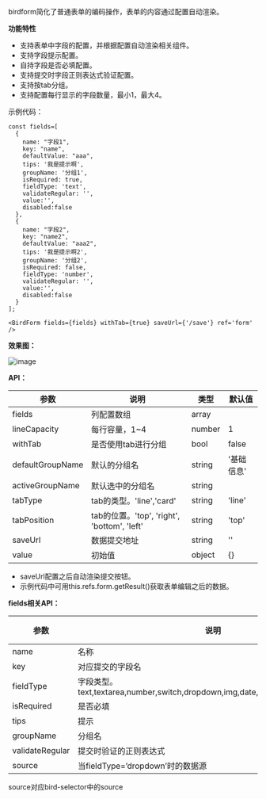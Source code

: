 birdform简化了普通表单的编码操作，表单的内容通过配置自动渲染。

**功能特性**
- 支持表单中字段的配置，并根据配置自动渲染相关组件。
- 支持字段提示配置。
- 自持字段是否必填配置。
- 支持提交时字段正则表达式验证配置。
- 支持按tab分组。
- 支持配置每行显示的字段数量，最小1，最大4。

示例代码：

```
const fields=[
  {
    name: "字段1",
    key: "name",
    defaultValue: "aaa",
    tips: '我是提示啊',
    groupName: '分组1',
    isRequired: true,
    fieldType: 'text',
    validateRegular: '',
    value:'',
    disabled:false
  },
  {
    name: "字段2",
    key: "name2",
    defaultValue: "aaa2",
    tips: '我是提示啊2',
    groupName: '分组2',
    isRequired: false,
    fieldType: 'number',
    validateRegular: '',
    value:'',
    disabled:false
  }
];

<BirdForm fields={fields} withTab={true} saveUrl={'/save'} ref='form' />
```
**效果图：**

![image](https://raw.githubusercontent.com/liuxx001/bird-front/master/doc/bird-form.png)

**API：**

参数 | 说明 | 类型 | 默认值
---|---|---|---
fields | 列配置数组 | array | 
lineCapacity | 每行容量，1~4 | number | 1
withTab | 是否使用tab进行分组 | bool | false
defaultGroupName | 默认的分组名 | string | '基础信息'
activeGroupName | 默认选中的分组名 | string | 
tabType | tab的类型。'line','card' | string | 'line'
tabPosition | tab的位置。'top', 'right', 'bottom', 'left' | string | 'top'
saveUrl | 数据提交地址 | string | ''
value | 初始值 | object | {}

- saveUrl配置之后自动渲染提交按钮。
- 示例代码中可用this.refs.form.getResult()获取表单编辑之后的数据。

**fields相关API：**

参数 | 说明 | 类型 | 默认值
---|---|---|---
name | 名称 | string | 
key | 对应提交的字段名 | string | 
fieldType | 字段类型。text,textarea,number,switch,dropdown,img,date,datetime,hide,command | string | ''
isRequired | 是否必填 | bool | false
tips | 提示 | string | 
groupName | 分组名 | string | ''
validateRegular | 提交时验证的正则表达式 | string | 
source | 当fieldType=’dropdown’时的数据源 | object | 

source对应bird-selector中的source